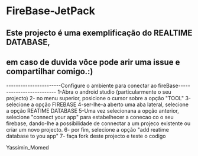 # FireBase-JetPack
## Este projecto é uma exemplificação do REALTIME DATABASE,
## em caso de duvida vôce pode arir uma issue e compartilhar comigo.:)
-----------------------Configure o ambiente para conectar ao fireBase--------------------------
1-Abra o android studio (particularmente o seu projecto)
2- no menu superior, posicione o cursor sobre a opção "TOOL"
3-selecione a opção FIREBASE
4-ser-lhe-a aberto uma aba lateral, selecione a opção REATIME DATABASE
5-Uma vez selecionana a opção anterior, selecione "connect your app" para estabelhecer
a conecao co o seu firebase, dando-lhe a possibilidade de connectar a um projeco existente ou criar 
um novo projecto.
6- por fim, selecione a opção "add reatime database to you app"
7- faça fork deste projecto e teste o codigo

Yassimin_Momed

